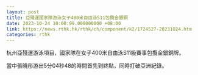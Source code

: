 ```yaml
---
layout: post
title: 亞殘運國家隊游泳女子400米自由泳S11包攬金銀銅
date: 2023-10-24 10:00:09.000000000 +08:00
link: https://news.rthk.hk/rthk/ch/component/k2/1724527-20231024.htm
categories: rthk
---
```


杭州亞殘運游泳項目，國家隊在女子400米自由泳S11級賽事包攬金銀銅牌。

當中張曉彤游出5分04秒48的時間首先到終點，同時打破亞洲紀錄。
